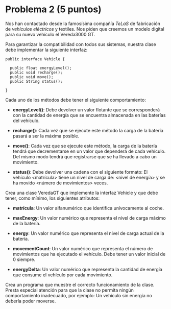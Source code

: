 # Problema 2 (5 puntos)

Nos han contactado desde la famosísima compañía *TeLaS* de fabricación de *vehículos eléctricos* y textiles. Nos piden que creemos un modelo digital para su nuevo vehículo el Vereda3000 GT.

Para garantizar la compatibilidad con todos sus sistemas, nuestra clase debe implementar la siguiente interfaz:

    public interface Vehicle {

      public float energyLevel();
      public void recharge();
      public void move();
      public String status();
      
    }

Cada uno de los métodos debe tener el siguiente comportamiento:

- **energyLevel()**: Debe devolver un valor flotante que se corresponderá con la cantidad de energía que se encuentra almacenada en las baterías del vehículo.

- **recharge()**: Cada vez que se ejecute este método la carga de la batería pasará a ser la máxima posible.

- **move()**: Cada vez que se ejecute este método, la carga de la batería tendrá que decrementarse en un valor que dependerá de cada vehículo. Del mismo modo tendrá que registrarse que se ha llevado a cabo un movimiento.

- **status()**: Debe devolver una cadena con el siguiente formato:
El vehículo <matrícula> tiene un nivel de carga de: <nivel de energía> y se ha movido <número de movimientos> veces.

    
Crea una clase VeredaGT que implemente la interfaz Vehicle y que debe tener, como mínimo, los siguientes atributos:

- **matrícula**: Un valor alfanumérico que identifica unívocamente al coche.

- **maxEnergy**: Un valor numérico que representa el nivel de carga máximo de la batería.

- **energy**: Un valor numérico que representa el nivel de carga actual de la batería.

- **movementCount**: Un valor numérico que representa el número de movimientos que ha ejecutado el vehículo. Debe tener un valor inicial de 0 siempre.

- **energyDelta**: Un valor numérico que representa la cantidad de energía que consume el vehículo por cada movimiento.

Crea un programa que muestre el correcto funcionamiento de la clase. Presta especial atención para que la clase no permita 
ningún comportamiento inadecuado, por ejemplo: Un vehículo sin energía no debería poder moverse.
